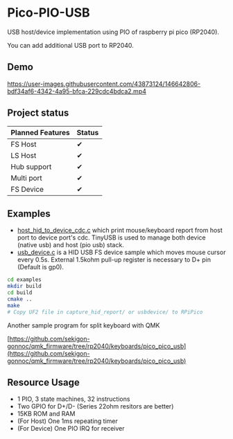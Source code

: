 # Pico-PIO-USB

USB host/device implementation using PIO of raspberry pi pico (RP2040).

You can add additional USB port to RP2040.

## Demo

https://user-images.githubusercontent.com/43873124/146642806-bdf34af6-4342-4a95-bfca-229cdc4bdca2.mp4

## Project status

|Planned Features|Status|
|-|-|
|FS Host|✔|
|LS Host|✔|
|Hub support|✔|
|Multi port|✔|
|FS Device|✔|

## Examples

- [host_hid_to_device_cdc.c](examples/host_hid_to_device_cdc/host_hid_to_device_cdc.c) which print mouse/keyboard report from host port to device port's cdc. TinyUSB is used to manage both device (native usb) and host (pio usb) stack.
- [usb_device.c](examples/usb_device/usb_device.c) is a HID USB FS device sample which moves mouse cursor every 0.5s. External 1.5kohm pull-up register is necessary to D+ pin (Default is gp0).

```bash
cd examples
mkdir build
cd build
cmake ..
make
# Copy UF2 file in capture_hid_report/ or usbdevice/ to RPiPico
```

Another sample program for split keyboard with QMK

[https://github.com/sekigon-gonnoc/qmk_firmware/tree/rp2040/keyboards/pico_pico_usb](https://github.com/sekigon-gonnoc/qmk_firmware/tree/rp2040/keyboards/pico_pico_usb)

## Resource Usage

- 1 PIO, 3 state machines, 32 instructions
- Two GPIO for D+/D- (Series 22ohm resitors are better)
- 15KB ROM and RAM
- (For Host) One 1ms repeating timer
- (For Device) One PIO IRQ for receiver